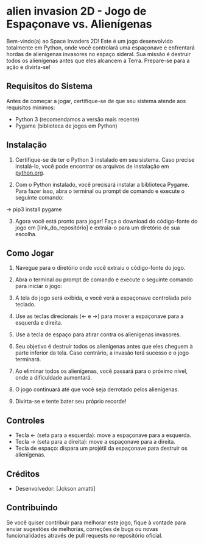 # alien invasion 2D - Jogo de Espaçonave vs. Alienígenas

Bem-vindo(a) ao Space Invaders 2D! Este é um jogo desenvolvido totalmente em Python, onde você controlará uma espaçonave e enfrentará hordas de alienígenas invasores no espaço sideral. Sua missão é destruir todos os alienígenas antes que eles alcancem a Terra. Prepare-se para a ação e divirta-se!

## Requisitos do Sistema

Antes de começar a jogar, certifique-se de que seu sistema atende aos requisitos mínimos:

- Python 3 (recomendamos a versão mais recente)
- Pygame (biblioteca de jogos em Python)

## Instalação

1. Certifique-se de ter o Python 3 instalado em seu sistema. Caso precise instalá-lo, você pode encontrar os arquivos de instalação em [python.org](https://www.python.org/).

2. Com o Python instalado, você precisará instalar a biblioteca Pygame. Para fazer isso, abra o terminal ou prompt de comando e execute o seguinte comando:

-> pip3 install pygame


3. Agora você está pronto para jogar! Faça o download do código-fonte do jogo em [link_do_repositório] e extraia-o para um diretório de sua escolha.

## Como Jogar

1. Navegue para o diretório onde você extraiu o código-fonte do jogo.

2. Abra o terminal ou prompt de comando e execute o seguinte comando para iniciar o jogo:



3. A tela do jogo será exibida, e você verá a espaçonave controlada pelo teclado.

4. Use as teclas direcionais (← e →) para mover a espaçonave para a esquerda e direita.

5. Use a tecla de espaço para atirar contra os alienígenas invasores.

6. Seu objetivo é destruir todos os alienígenas antes que eles cheguem à parte inferior da tela. Caso contrário, a invasão terá sucesso e o jogo terminará.

7. Ao eliminar todos os alienígenas, você passará para o próximo nível, onde a dificuldade aumentará.

8. O jogo continuará até que você seja derrotado pelos alienígenas.

9. Divirta-se e tente bater seu próprio recorde!

## Controles

- Tecla ← (seta para a esquerda): move a espaçonave para a esquerda.
- Tecla → (seta para a direita): move a espaçonave para a direita.
- Tecla de espaço: dispara um projétil da espaçonave para destruir os alienígenas.

## Créditos

- Desenvolvedor: [Jckson amatti]

## Contribuindo

Se você quiser contribuir para melhorar este jogo, fique à vontade para enviar sugestões de melhorias, correções de bugs ou novas funcionalidades através de pull requests no repositório oficial.






